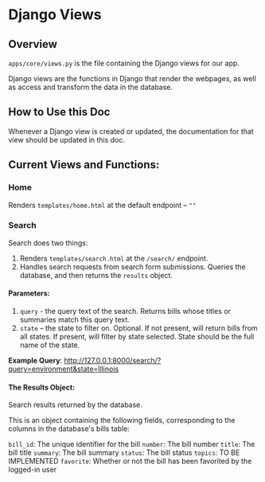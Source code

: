 # Django Views

## Overview
`apps/core/views.py` is the file containing the Django views for our app.

Django views are the functions in Django that render the webpages, as well as access and transform the data in the database.

## How to Use this Doc
Whenever a Django view is created or updated, the documentation for that view should be updated in this doc. 

## Current Views and Functions:

### Home
Renders `templates/home.html` at the default endpoint – `""`

### Search
Search does two things:

1. Renders `templates/search.html` at the `/search/` endpoint.
2. Handles search requests from search form submissions. Queries the database, and then returns the `results` object.

#### Parameters:
1. `query` - the query text of the search. Returns bills whose titles or summaries match this query text.
2.  `state` – the state to filter on. Optional. If not present, will return bills from all states. If present, will filter by state selected. State should be the full name of the state.

**Example Query**:
http://127.0.0.1:8000/search/?query=environment&state=Illinois

#### The Results Object:
Search results returned by the database. 

This is an object containing the following fields, corresponding to the columns in the database's bills table:

`bill_id`: The unique identifier for the bill
`number`: The bill number
`title`: The bill title
`summary`: The bill summary
`status`: The bill status
`topics`: TO BE IMPLEMENTED
`favorite`: Whether or not the bill has been favorited by the logged-in user
